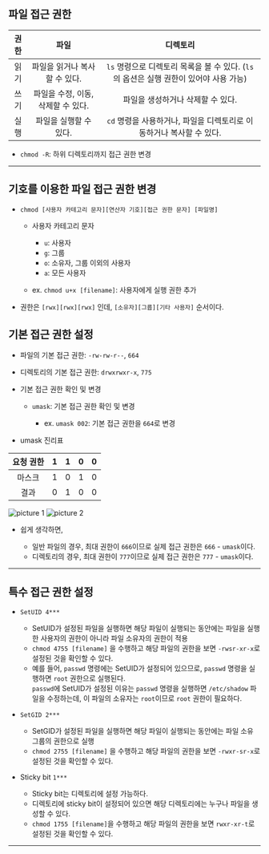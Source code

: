 ## 파일 접근 권한

| 권한 |                파일                |                                        디렉토리                                        |
| :--: | :--------------------------------: | :------------------------------------------------------------------------------------: |
| 읽기 |   파일을 읽거나 복사할 수 있다.    | `ls` 명령으로 디렉토리 목록을 볼 수 있다. (`ls`의 옵션은 실행 권한이 있어야 사용 가능) |
| 쓰기 | 파일을 수정, 이동, 삭제할 수 있다. |                           파일을 생성하거나 삭제할 수 있다.                            |
| 실행 |       파일을 실행할 수 있다.       |          `cd` 명령을 사용하거나, 파일을 디렉토리로 이동하거나 복사할 수 있다.          |

- `chmod -R`: 하위 디렉토리까지 접근 권한 변경

---

## 기호를 이용한 파일 접근 권한 변경

- `chmod [사용자 카테고리 문자][연산자 기호][접근 권한 문자] [파일명]`

  - 사용자 카테고리 문자

    - `u`: 사용자
    - `g`: 그룹
    - `o`: 소유자, 그룹 이외의 사용자
    - `a`: 모든 사용자

  - ex. `chmod u+x [filename]`: 사용자에게 실행 권한 추가

- 권한은 `[rwx][rwx][rwx]` 인데, `[소유자][그륩][기타 사용자]` 순서이다.

## 기본 접근 권한 설정

- 파일의 기본 접근 권한: `-rw-rw-r--`, `664`
- 디렉토리의 기본 접근 권한: `drwxrwxr-x`, `775`

- 기본 접근 권한 확인 및 변경

  - `umask`: 기본 접근 권한 확인 및 변경

    - ex. `umask 002`: 기본 접근 권한을 `664`로 변경

- umask 진리표

| 요청 권한 |  1  |  1  |  0  |  0  |
| :-------: | :-: | :-: | :-: | :-: |
|  마스크   |  1  |  0  |  1  |  0  |
|   결과    |  0  |  1  |  0  |  0  |

![picture 1](../../../images/TMP_LINUX_1.png)
![picture 2](../../../images/TMP_LINUX_2.png)

- 쉽게 생각하면,

  - 일반 파일의 경우, 최대 권한이 `666`이므로 실제 접근 권한은 `666` - `umask`이다.
  - 디렉토리의 경우, 최대 권한이 `777`이므로 실제 접근 권한은 `777` - `umask`이다.

---

## 특수 접근 권한 설정

- `SetUID 4***`

  - SetUID가 설정된 파일을 실행하면 해당 파일이 실행되는 동안에는 파일을 실행한 사용자의 권한이 아니라 파일 소유자의 권한이 적용
  - `chmod 4755 [filename]` 을 수행하고 해당 파일의 권한을 보면 `-rwsr-xr-x`로 설정된 것을 확인할 수 있다.
  - 예를 들어, `passwd` 명령에는 SetUID가 설정되어 있으므로, `passwd` 명령을 실행하면 `root` 권한으로 실행된다.  
    `passwd`에 SetUID가 설정된 이유는 `passwd` 명령을 실행하면 `/etc/shadow` 파일을 수정하는데, 이 파일의 소유자는 `root`이므로 `root` 권한이 필요하다.

- `SetGID 2***`

  - SetGID가 설정된 파일을 실행하면 해당 파일이 실행되는 동안에는 파일 소유 그룹의 권한으로 실행
  - `chmod 2755 [filename]` 을 수행하고 해당 파일의 권한을 보면 `-rwxr-sr-x`로 설정된 것을 확인할 수 있다.

- Sticky bit `1***`

  - Sticky bit는 디렉토리에 설정 가능하다.
  - 디렉토리에 sticky bit이 설정되어 있으면 해당 디렉토리에는 누구나 파일을 생성할 수 있다.
  - `chmod 1755 [filename]`을 수행하고 해당 파일의 권한을 보면 `rwxr-xr-t`로 설정된 것을 확인할 수 있다.

---

